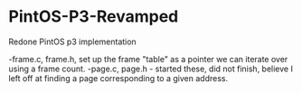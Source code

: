 # PintOS-P3-Revamped
Redone PintOS p3 implementation

-frame.c, frame.h, set up the frame "table" as a pointer we can iterate over using a frame count.
-page.c, page.h - started these, did not finish, believe I left off at finding a page corresponding to a given address.
